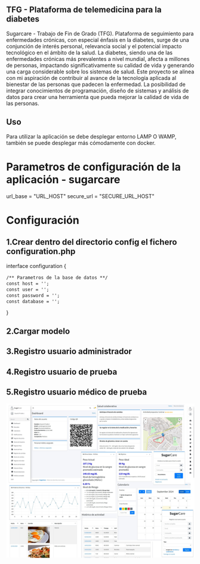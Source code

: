 ## TFG - Plataforma de telemedicina para la diabetes
Sugarcare - Trabajo de Fin de Grado (TFG). Plataforma de seguimiento para enfermedades crónicas, con especial énfasis en la diabetes, surge de una conjunción de interés personal, relevancia social y el potencial impacto tecnológico en el ámbito de la salud. La diabetes, siendo una de las enfermedades crónicas más prevalentes a nivel mundial, afecta a millones de personas, impactando significativamente su calidad de vida y generando una carga considerable sobre los sistemas de salud. Este proyecto se alinea con mi aspiración de contribuir al avance de la tecnología aplicada al bienestar de las personas que padecen la enfermedad. La posibilidad de integrar conocimientos de programación, diseño de sistemas y análisis de datos para crear una herramienta que pueda mejorar la calidad de vida de las personas.

## Uso

Para utilizar la aplicación se debe desplegar entorno LAMP O WAMP, también se puede desplegar más cómodamente con docker.

# Parametros de configuración de la aplicación - sugarcare
url_base = "URL_HOST"
secure_url = "SECURE_URL_HOST"

# Configuración
## 1.Crear dentro del directorio config el fichero configuration.php
interface configuration {

    /** Parametros de la base de datos **/
    const host = '';
    const user = '';
    const password = '';
    const database = '';
}

## 2.Cargar modelo
## 3.Registro usuario administrador
## 4.Registro usuario de prueba
## 5.Registro usuario médico de prueba

![ejemplo matriz](./attribution/images/app.jpg)